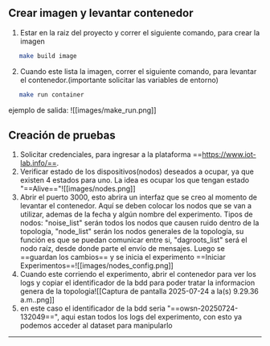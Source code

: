 ## Crear imagen y levantar contenedor

1. Estar en la raiz del proyecto y correr el siguiente comando, para crear la imagen
 ```bash
 	make build image 
```
2. Cuando este lista la imagen, correr el siguiente comando, para levantar el contenedor.(importante solicitar las variables de entorno)
 ```bash
 	make run container
```
ejemplo de salida: ![[images/make_run.png]]
## Creación de pruebas 
1. Solicitar credenciales, para ingresar a la plataforma ==https://www.iot-lab.info/==.
2. Verificar estado de los dispositivos(nodos) deseados a ocupar, ya que existen 4 estados para uno. La idea es ocupar los que tengan estado "==Alive=="![[images/nodes.png]]
3. Abrir el puerto 3000, esto abrira un interfaz que se creo al momento de levantar el contenedor. Aquí se deben colocar los nodos que se van a utilizar, ademas de la fecha y algún nombre del experimento. Tipos de nodos: "noise_list" serán todos los nodos que causen ruido dentro de la topología, "node_list" serán los nodos generales de la topología, su función es que se puedan comunicar entre si, "dagroots_list" será el nodo raíz, desde donde parte el envío de mensajes. Luego se ==guardan los cambios== y se inicia el experimento  ==Iniciar Experimentos==![[images/nodes_config.png]]
4. Cuando este corriendo el experimento, abrir el contenedor para ver los logs y copiar el identificador de la bdd para poder tratar la informacion genera de la topologia![[Captura de pantalla 2025-07-24 a la(s) 9.29.36 a.m..png]]
5. en este caso el identificador de la bdd seria "==owsn-20250724-132049==", aqui estan todos los logs del experimento, con esto ya podemos acceder al dataset para manipularlo
-----
